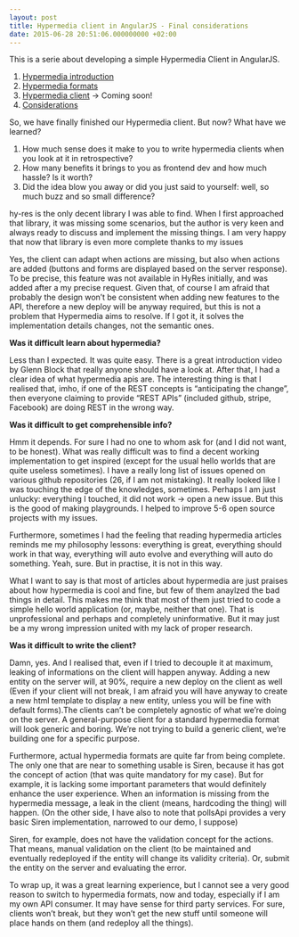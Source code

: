 ```yaml
---
layout: post
title: Hypermedia client in AngularJS - Final considerations
date: 2015-06-28 20:51:06.000000000 +02:00
---
```

This is a serie about developing a simple Hypermedia Client in AngularJS.

1. [Hypermedia introduction](/2015/05/30/hypermedia-client-in-angularjs.html)
2. [Hypermedia formats](/2015/05/30/hypermedia-client-in-angularjs-hypermedia-types.html)
3. [Hypermedia client]() -> Coming soon!
4. [Considerations](/2015/06/28/hypermedia-client-considerations.html)

So, we have finally finished our Hypermedia client. But now? What have we learned?

1. How much sense does it make to you to write hypermedia clients when you look at it in retrospective?
2. How many benefits it brings to you as frontend dev and how much hassle? Is it worth?
3. Did the idea blow you away or did you just said to yourself: well, so much buzz and so small difference?

hy-res is the only decent library I was able to find. When I first approached that library, it was missing some scenarios, but the author is very keen and always ready to discuss and implement the missing things. I am very happy that now that library is even more complete thanks to my issues

Yes, the client can adapt when actions are missing, but also when actions are added (buttons and forms are displayed based on the server response). To be precise, this feature was not available in HyRes initially, and was added after a my precise request. Given that, of course I am afraid that probably the design won’t be consistent when adding new features to the API, therefore a new deploy will be anyway required, but this is not a problem that Hypermedia aims to resolve. If I got it, it solves the implementation details changes, not the semantic ones.

**Was it difficult learn about hypermedia?**

Less than I expected. It was quite easy. There is a great introduction video by Glenn Block that really anyone should have a look at. After that, I had a clear idea of what hypermedia apis are. The interesting thing is that I realised that, imho, if one of the REST concepts is “anticipating the change”, then everyone claiming to provide “REST APIs” (included github, stripe, Facebook) are doing REST in the wrong way.

**Was it difficult to get comprehensible info?**

Hmm it depends. For sure I had no one to whom ask for (and I did not want, to be honest). What was really difficult was to find a decent working implementation to get inspired (except for the usual hello worlds that are quite useless sometimes). I have a really long list of issues opened on various github repositories (26, if I am not mistaking). It really looked like I was touching the edge of the knowledges, sometimes.
Perhaps I am just unlucky: everything I touched, it did not work -> open a new issue. But this is the good of making playgrounds. I helped to improve 5-6 open source projects with my issues.

Furthermore, sometimes I had the feeling that reading hypermedia articles reminds me my philosophy lessons: everything is great, everything should work in that way, everything will auto evolve and everything will auto do something. Yeah, sure. But in practise, it is not in this way.

What I want to say is that most of articles about hypermedia are just praises about how hypermedia is cool and fine, but few of them anaylzed the bad things in detail. This makes me think that most of them just tried to code a simple hello world application (or, maybe, neither that one). That is unprofessional and perhaps and completely uninformative. But it may just be a my wrong impression united with my lack of proper research.

**Was it difficult to write the client?**

Damn, yes. And I realised that, even if I tried to decouple it at maximum, leaking of informations on the client will happen anyway. Adding a new entity on the server will, at 90%, require a new deploy on the client as well (Even if your client will not break, I am afraid you will have anyway to create a new html template to display a new entity, unless you will be fine with default forms).The clients can’t be completely agnostic of what we’re doing on the server. A general-purpose client for a standard hypermedia format will look generic and boring. We’re not trying to build a generic client, we’re building one for a specific purpose. 

Furthermore, actual hypermedia formats are quite far from being complete. The only one that are near to something usable is Siren, because it has got the concept of action (that was quite mandatory for my case). But for example, it is lacking some important parameters that would definitely enhance the user experience. When an information is missing from the hypermedia message, a leak in the client (means, hardcoding the thing) will happen. (On the other side, I have also to note that pollsApi provides a very basic Siren implementation, narrowed to our demo, I suppose)

Siren, for example, does not have the validation concept for the actions. That means, manual validation on the client (to be maintained and eventually redeployed if the entity will change its validity criteria). Or, submit the entity on the server and evaluating the error.

To wrap up, it was a great learning experience, but I cannot see a very good reason to switch to hypermedia formats, now and today, especially if I am my own API consumer. It may have sense for third party services. For sure, clients won’t break, but they won’t get the new stuff until someone will place hands on them (and redeploy all the things).